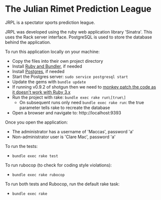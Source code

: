 # The Julian Rimet Prediction League

JRPL is a spectator sports prediction league.

JRPL was developed using the ruby web application library 'Sinatra'.
This uses the Rack server interface.
PostgreSQL is used to store the database behind the application.

To run this application locally on your machine:
  - Copy the files into their own project directory
  - Install [Ruby and Bundler](https://www.jetbrains.com/help/ruby/set-up-a-ruby-development-environment.html), if needed
  - Install [Postgres](https://www.postgresql.org/docs/14/install-binaries.html), if needed
  - Start the Postgres server: `sudo service postgresql start`
  - Update the gems with `bundle update`
  - If running v0.9.2 of shotgun then we need to [monkey patch the code as it doesn't work with Ruby 3.x](https://github.com/rtomayko/shotgun/issues/76)
  - Run the project with rake: `bundle exec rake run\[true\]`
    - On subsequent runs only need `bundle exec rake run`: the true parameter tells rake to recreate the database
  - Open a browser and navigate to: http://localhost:9393

Once you open the application:
  - The administrator has a username of 'Maccas', password 'a'
  - Non-administrator user is 'Clare Mac', password 'a'

To run the tests:
  - `bundle exec rake test`

To run rubocop (to check for coding style violations):
  - `bundle exec rake rubocop`

To run both tests and Rubocop, run the default rake task:
  - `bundle exec rake`
